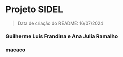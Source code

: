 <h1>Projeto SIDEL</h1>

> Data de criação do README: 16/07/2024

<h3>Guilherme Luis Frandina e Ana Julia Ramalho</h3>

### macaco
